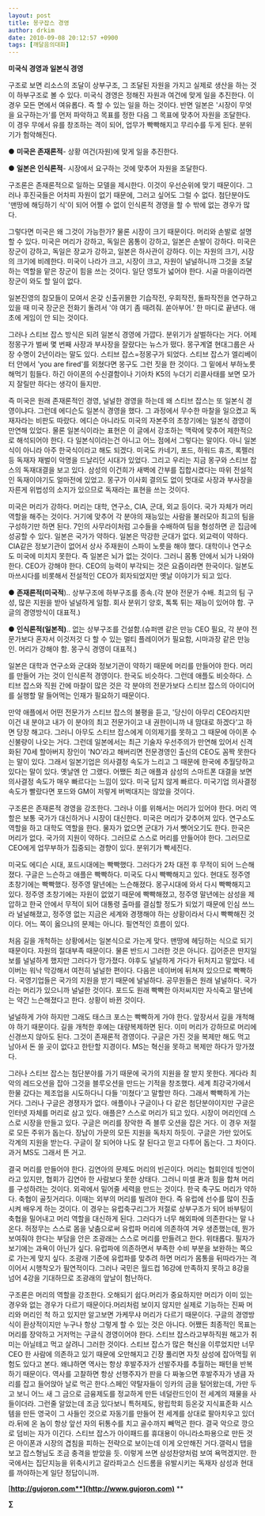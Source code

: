 ```yaml
---
layout: post
title: 몽구잡스 경영
author: drkim
date: 2010-09-08 20:12:57 +0900
tags: [깨달음의대화]
---
```

**미국식 경영과 일본식 경영**



구조로 보면 리소스의 조달이 상부구조, 그 조달된 자원을 가지고 실제로 생산을 하는 것이 하부구조로 볼 수 있다. 미국식 경영은 정해진 자원과 여건에 맞게 일을 추진한다. 이 경우 모든 면에서 여유롭다. 즉 할 수 있는 일을 하는 것이다. 반면 일본은 '시장이 무엇을 요구하는가'를 먼저 파악하고 목표를 정한 다음 그 목표에 맞추어 자원을 조달한다. 이 경우 무에서 유를 창조하는 격이 되어, 업무가 빡빡해지고 무리수를 두게 된다. 분위기가 험악해진다.



● **미국은 존재론적**- 상황 여건(자원)에 맞게 일을 추진한다.

● **일본은 인식론적**- 시장에서 요구하는 것에 맞추어 자원을 조달한다. 



구조론은 존재론적으로 일하는 모델을 제시한다. 이것이 우선순위에 맞기 때문이다. 그러나 후진국들은 어차피 자원이 없기 때문에, 그러고 싶어도 그럴 수 없다. 첨단분야도 '맨땅에 해딩하기 식'이 되어 어쩔 수 없이 인식론적 경영을 할 수 밖에 없는 경우가 많다. 



그렇다면 미국은 왜 그것이 가능한가? 물론 시장이 크기 때문이다. 머리와 손발로 설명할 수 있다. 미국은 머리가 강하고, 독일은 몸통이 강하고, 일본은 손발이 강하다. 미국은 장군이 강하고, 독일은 장교가 강하고, 일본은 하사관이 강하다. 이는 자원의 크기, 시장의 크기에 비례한다. 미국이 나라가 크고, 시장이 크고, 자원이 널널하니까 그것을 조달하는 역할을 맡은 장군이 힘을 쓰는 것이다. 일단 영토가 넓어야 한다. 시골 마을이라면 장군이 와도 할 일이 없다. 



일본진영의 참모들이 모여서 온갖 신출귀몰한 기습작전, 우회작전, 돌파작전을 연구하고 있을 때 미국 장군은 전화기 돌려서 '야 여기 좀 때려줘. 쏟아부어.' 한 마디로 끝낸다. 애초에 게임이 안 되는 것이다.



그러나 스티브 잡스 방식은 되려 일본식 경영에 가깝다. 분위기가 살벌하다는 거다. 어제 정몽구가 벌써 몇 번째 사장과 부사장을 잘랐다는 뉴스가 떴다. 몽구계열 현대그룹은 사장 수명이 2년이라는 말도 있다. 스티브 잡스=정몽구가 되었다. 스티브 잡스가 엘리베이터 안에서 'you are fired'를 외쳤다면 몽구도 그런 짓을 한 것이다. 그 밑에서 부하노릇 해먹기 힘들다. 하긴 아이폰의 수신결함이나 기아차 K5의 누더기 리콜사태를 보면 모가지 잘릴만 하다는 생각이 들지만. 



즉 미국은 원래 존재론적인 경영, 널널한 경영을 하는데 왜 스티브 잡스는 또 일본식 경영이냐다. 그런데 에디슨도 일본식 경영을 했다. 그 과정에서 무수한 마찰을 일으켰고 독재자라는 비판도 따랐다. 에디슨 아니라도 미국의 자본주의 초창기에는 일본식 경영이 만연해 있었다. 물론 일본식이라는 표현은 이 글에서 강조하는 맥락에 맞추어 제한적으로 해석되어야 한다. 다 일본식이라는건 아니고 어느 점에서 그렇다는 말이다. 아니 일본식이 아니라 아주 한국식이라고 해도 되겠다. 미국도 카네기, 포드, 하워드 휴즈, 록펠러 등 독재자 재벌이 악명을 드날리던 시대가 있었다. 그리고 우리는 지금 몽구와 스티브 잡스의 독재대결을 보고 있다. 삼성의 이건희가 새벽에 간부를 집합시켰다는 따위 전설적인 독재이야기도 얼마전에 있었고. 몽구가 이사회 결의도 없이 멋대로 사장과 부사장을 자른게 위법성의 소지가 있으므로 독재라는 표현을 쓰는 것이다.



미국은 머리가 강하다. 머리는 대학, 연구소, CIA, 군대, 외교 등이다. 국가 자체가 머리 역할을 해주는 것이다. 거기에 맞추어 각 분야의 재능있는 사람을 불러모아 최고의 팀을 구성하기만 하면 된다. 7인의 사무라이처럼 고수들을 수배하여 팀을 형성하면 곧 집금에 성공할 수 있다. 일본은 국가가 약하다. 일본은 막강한 군대가 없다. 외교력이 약하다. CIA같은 정보기관이 없어서 상사 주재원이 스파이 노릇을 해야 했다. 대학이나 연구소도 미국에 미치지 못한다. 즉 일본은 뇌가 없는 것이다. 그러니 몸통 안에서 뇌가 나와야 한다. CEO가 강해야 한다. CEO의 능력이 부각되는 것은 요즘이라면 한국이다. 일본도 마쓰시다를 비롯해서 전설적인 CEO가 회자되었지만 옛날 이야기가 되고 있다. 



● **존재론적(미국적**).. 상부구조에 하부구조를 종속.(각 분야 전문가 수배. 최고의 팀 구성, 많은 지원을 받아 널널하게 일함. 회사 분위기 양호, 톡톡 튀는 재능이 있어야 함. 구글의 경영방식이 대표적.)



● **인식론적(일본적)**.. 없는 상부구조를 건설함.(슈퍼맨 같은 만능 CEO 필요, 각 분야 전문가보다 혼자서 이것저것 다 할 수 있는 멀티 플레이어가 필요함, 시마과장 같은 만능인. 머리가 강해야 함. 몽구식 경영이 대표적.)



일본은 대학과 연구소와 군대와 정보기관이 약하기 때문에 머리를 만들어야 한다. 머리를 만들어 가는 것이 인식론적 경영이다. 한국도 비슷하다. 그런데 애플도 비슷하다. 스티브 잡스와 직원 간에 마찰이 많은 것은 각 분야의 전문가보다 스티브 잡스의 아이디어를 실행할 말 들어먹는 인재가 필요하기 때문이다. 



만약 애플에서 어떤 전문가가 스티브 잡스의 불평을 듣고, '당신이 아무리 CEO라지만 이건 내 분야고 내가 이 분야의 최고 전문가이고 내 권한이니까 내 맘대로 하겠다'고 하면 당장 해고다. 그러니 아무도 스티브 잡스에게 이의제기를 못하고 그 때문에 아이폰 수신불량이 나오는 거다. 그런데 일본에서는 최근 기술자 우선주의가 만연해 있어서 신격화된 70세 할아버지 장인이 'NO'라고 해버리면 전문경영인 출신의 CEO도 꼼짝 못한다는 말이 있다. 그래서 일본기업은 의사결정 속도가 느리고 그 때문에 한국에 추월당하고 있다는 말이 있다. 옛날엔 안 그랬다. 어쨌든 최근 애플과 삼성의 스마트폰 대결을 보면 의사결정 속도가 매우 빠르다는 느낌이 있다. 미국 답지 않게 빠르다. 미국기업 의사결정 속도가 빨랐다면 포드와 GM이 저렇게 버벅대지는 않았을 것이다.



구조론은 존재론적 경영을 강조한다. 그러나 이를 위해서는 머리가 있어야 한다. 머리 역할은 보통 국가가 대신하거나 시장이 대신한다. 미국은 머리가 갖추어져 있다. 연구소도 역할을 하고 대학도 역할을 한다. 물자가 없으면 군대가 가서 뺏어오기도 한다. 한국은 머리가 없다. 국가의 지원이 약하다. 그러므로 스스로 머리를 만들어야 한다. 그러므로 CEO에게 업무부하가 집중되는 경향이 있다. 분위기가 빡세진다. 



미국도 에디슨 시대, 포드시대에는 빡빡했다. 그러다가 2차 대전 후 무적이 되어 느슨해졌다. 구글은 느슨하고 애플은 빡빡하다. 미국도 다시 빡빡해지고 있다. 현대도 정주영 초창기에는 빡빡했다. 정주영 말년에는 느슨해졌다. 몽구시대에 와서 다시 빡빡해지고 있다. 정주영 초창기에는 자원이 없었기 때문에 빡빡해졌고, 정주영 말년에는 삼성을 제압하고 한국 안에서 무적이 되어 대통령 출마를 결심할 정도가 되었기 때문에 인심 쓰느라 널널해졌고, 정주영 없는 지금은 세계와 경쟁해야 하는 상황이라서 다시 빡빡해진 것이다. 어느 쪽이 옳으냐의 문제는 아니다. 필연적인 흐름이 있다. 



처음 길을 개척하는 상황에서는 일본식으로 가는게 맞다. 맨땅에 헤딩하는 식으로 되기 때문이다. 자원의 절대부족 때문이다. 물론 반드시 그러한 것은 아니다. 김어준은 딴지일보를 널널하게 했지만 그러다가 망가졌다. 야후도 널널하게 가다가 뒤처지고 말았다. 네이버는 워낙 막강해서 여전히 널널한 편이다. 다음은 네이버에 뒤쳐져 있으므로 빡빡하다. 국영기업들은 국가의 지원을 받기 때문에 널널하다. 공무원들은 원래 널널하다. 국가라는 머리가 있으니까 널널한 것이다. 포드도 원래 빡빡한 아저씨지만 자식죽고 말년에는 약간 느슨해졌다고 한다. 상황이 바뀐 것이다.



널널하게 가야 하지만 그래도 태스크 포스는 빡빡하게 가야 한다. 앞장서서 길을 개척해야 하기 때문이다. 길을 개척한 후에는 대량복제하면 된다. 이미 머리가 강하므로 머리에 신경쓰지 않아도 된다. 그것이 존재론적 경영이다. 구글은 가진 것을 복제만 해도 먹고 남아서 돈 쓸 곳이 없다고 한탄할 지경이다. MS는 혁신을 못하고 복제만 하다가 망가졌다. 



그러나 스티브 잡스는 첨단분야를 가기 때문에 국가의 지원을 잘 받지 못한다. 게다라 최악의 레드오션을 잡아 그것을 블루오션을 만드는 기적을 창조했다. 세계 최강국가에서 한물 갔다는 제조업을 시도하다니 다들 '미쳤다'고 말할만 하다. 그래서 빡빡하게 가는 거다. 그러나 구글은 경쟁자가 없다. 애플이나 구글이나 다 같은 첨단분야이지만 구글은 인터넷 자체를 머리로 삼고 있다. 애플은? 스스로 머리가 되고 있다. 시장이 머리인데 스스로 시장을 만들고 있다. 구글은 머리를 장악한 즉 블루 오션을 잡은 거다. 이 경우 저절로 모든 주위가 돕는다. 장남이 가문의 모든 지원을 독차지 하듯이. 구글은 가만 있어도 각계의 지원을 받는다. 구글이 잘 되어야 나도 잘 된다고 믿고 다투어 돕는다. 그 차이다. 과거 MS도 그래서 뜬 거고.



결국 머리를 만들어야 한다. 김연아의 문제도 머리의 빈곤이다. 머리는 협회인데 빙연이라고 있지만, 협회가 김연아 한 사람보다 못한 상태다. 그러니 미셀 콴과 힘을 합쳐 머리를 구성하려는 것이다. 외곽에서 밀어줄 세력을 만드는 것이다. 한국 축구도 머리가 약하다. 축협이 골칫거리다. 이때는 외부의 머리를 빌려야 한다. 즉 유럽에 선수를 많이 진출시켜 배우게 하는 것이다. 이 경우는 유럽축구리그가 저절로 상부구조가 되어 바부팅이 축협을 밀어내고 머리 역할을 대신하게 된다. 그러다가 너무 해외파에 의존한다는 말 나온다. 허정무는 스스로 몸을 낮춤으로써 유럽파 머리에 의존하여 겨우 생존했는데, 뭔가 보여줘야 한다는 부담을 안은 조광래는 스스로 머리를 만들려고 한다. 위태롭다. 필자가 보기에는 과욕이 아닌가 싶다. 유럽파에 의존하면서 부족한 수비 부분을 보완하는 쪽으로 가는게 맞지 싶다. 조광래 기준에 유럽파를 맞추려 하면 머리가 몸통을 뒤따라가는 격이어서 시행착오가 필연적이다. 그러나 국민은 월드컵 16강에 만족하지 못하고 8강을 넘어 4강을 기대하므로 조광래의 앞날이 험난하다. 



구조론은 머리의 역할을 강조한다. 오해되기 쉽다.머리가 중요하지만 머리가 이미 있는 경우와 없는 경우가 다르기 때문이다.머리처럼 보이지 않지만 실제로 기능하는 진짜 머리와 머리인 척 하고 있지만 알고보면 가케무샤 머리가 다르기 때문이다. 구글의 경영방식이 환상적이지만 누구나 항상 그렇게 할 수 있는 것은 아니다. 어쨌든 최종적인 목표는 머리를 장악하고 거저먹는 구글식 경영이어야 한다. 스티브 잡스라고부하직원 해고가 취미는 아닐테고 먹고 살려니 그러한 것이다. 스티브 잡스가 많은 혁신을 이루었지만 너무 CEO 한 사람에 의존하고 있기 때문에 오만해지고 긴장 풀리면 자칫 삼성에 잡아먹힐 위험도 있다고 본다. 왜냐하면 역사는 항상 후발주자가 선발주자를 추월하는 패턴을 반복하기 때문이다. 역사를 고찰하면 항상 선행주자가 판을 다 짜놓으면 후발주자가 냉큼 자리를 잡고 들어앉아 날로 먹곤 한다.스페인 약탈자들이 잉카의 금을 털어왔는데, 가만 두고 보니 어느 새 그 금으로 금융제도를 정교하게 만든 네덜란드인이 전 세계의 재물을 사들이더라. 그런줄 알았는데 조금 있다보니 특허제도, 왕립학회 등온갖 지식표준화 시스템을 만든 영국이 그 사들인 것으로 자동기를 만들어 전 세계를 상대로 팔아치우고 있더라.뒤에 온 놈이 항상 앞선 자의 뒤통수를 치고 골수까지 빼먹곤 한다. 결국 악으로 깡으로 덤비는 자가 이긴다. 스티브 잡스가 아이패드를 휴대용이 아니라소파용으로 만든 것은 아이폰과 시장의 겹침을 피하는 전략으로 보이는데 이게 오만해진 거다.갤럭시 탭을 보고 잡스형님도 조금 충격을 받았을 듯. 이렇게 쓰면 삼성찬양처럼 보여 욕먹겠지만. 한국에서는 집단지능을 위축시키고 갈라파고스 신드롬을 유발시키는 독재자 삼성과 현대를 까야하는게 일단 정답이니까.  
  


[**http://gujoron.com**](http://www.gujoron.com)** 
**

**∑**